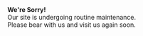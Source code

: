  

**We're Sorry!**  
Our site is undergoing routine maintenance.  
Please bear with us and visit us again soon.